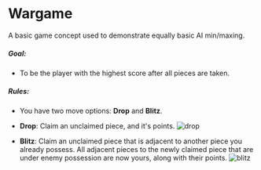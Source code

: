 # Wargame
A basic game concept used to demonstrate equally basic AI min/maxing.

##### Goal:  
- To be the player with the highest score after all pieces are taken.

##### Rules:
- You have two move options: **Drop** and **Blitz**.
- **Drop**: Claim an unclaimed piece, and it's points.
![drop](http://i.imgur.com/m55M6rU.png)

- **Blitz**: Claim an unclaimed piece that is adjacent to another piece you already possess. All adjacent pieces to the newly claimed piece that are under enemy possession are now yours, along with their points.
	![blitz](http://i.imgur.com/ex7lleY.png)
